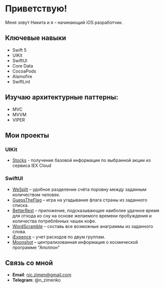 # Приветствую!

Меня зовут Никита и я – начинающий iOS разработчик. 

## Ключевые навыки
* Swift 5
* UIKit
* SwiftUI
* Core Data
* CocoaPods
* Alamofire
* SwiftLint

## Изучаю архитектурные паттерны:
* MVC
* MVVM
* VIPER

## Мои проекты

### UIKit
* [Stocks](https://github.com/nzmnk/Stocks) - получение базовой информации по выбранной акции из сервиса IEX Cloud

### SwiftUI
* [WeSplit](https://github.com/nzmnk/WeSplit) – удобное разделение счёта поровну между заданным количеством человек. 
* [GuessTheFlag](https://github.com/nzmnk/GuessTheFlag) – игра на угадывание флага страны из заданного списка. 
* [BetterRest](https://github.com/nzmnk/BetterRest) – приложение, подсказывающее наиболее удачное время для отхода ко сну на основе желаемого времени пробуждения и количества потреблённых чашек кофе.
* [WordScramble](https://github.com/nzmnk/WordScramble) – составь все возможные анаграммы из заданного слова. 
* [iExpence](https://github.com/nzmnk/iExpence) – учет расходов по двум группам. 
* [Moonshot](https://github.com/nzmnk/Moonshot) – централизованная информация о космической программе "Аполлон"

## Связь со мной
* **Email**: nic.zimen@gmail.com
* **Telegram**: @n_zimenko
